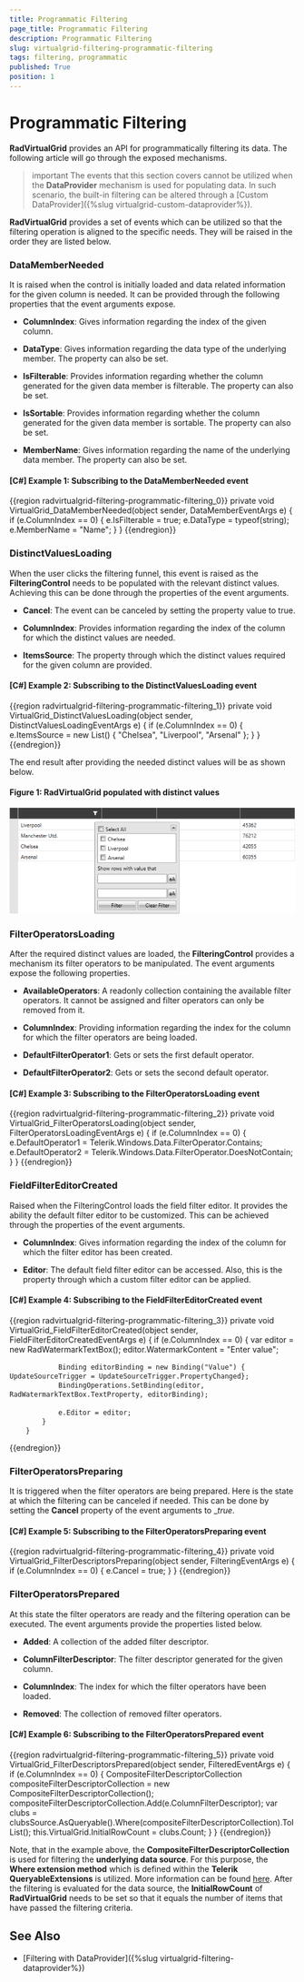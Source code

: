 ```yaml
---
title: Programmatic Filtering
page_title: Programmatic Filtering
description: Programmatic Filtering
slug: virtualgrid-filtering-programmatic-filtering
tags: filtering, programmatic
published: True
position: 1
---
```


# Programmatic Filtering

__RadVirtualGrid__ provides an API for programmatically filtering its data. The following article will go through the exposed mechanisms.

>important The events that this section covers cannot be utilized when the __DataProvider__ mechanism is used for populating data. In such scenario, the built-in filtering can be altered through a [Custom DataProvider]({%slug virtualgrid-custom-dataprovider%}).

__RadVirtualGrid__ provides a set of events which can be utilized so that the filtering operation is aligned to the specific needs. They will be raised in the order they are listed below.

### DataMemberNeeded

It is raised when the control is initially loaded and data related information for the given column is needed. It can be provided through the following properties that the event arguments expose.

* __ColumnIndex__: Gives information regarding the index of the given column.

* __DataType__: Gives information regarding the data type of the underlying member. The property can also be set.

* __IsFilterable__: Provides information regarding whether the column generated for the given data member is filterable. The property can also be set.

* __IsSortable__: Provides information regarding whether the column generated for the given data member is sortable. The property can also be set.

* __MemberName__: Gives information regarding the name of the underlying data member. The property can also be set.

#### __[C#] Example 1: Subscribing to the DataMemberNeeded event__

{{region radvirtualgrid-filtering-programmatic-filtering_0}}
	private void VirtualGrid_DataMemberNeeded(object sender, DataMemberEventArgs e)
        {
            if (e.ColumnIndex == 0)
            {
                e.IsFilterable = true;
                e.DataType = typeof(string);
                e.MemberName = "Name";
            }
        }
{{endregion}}

### DistinctValuesLoading

When the user clicks the filtering funnel, this event is raised as the __FilteringControl__ needs to be populated with the relevant distinct values. Achieving this can be done through the properties of the event arguments.

* __Cancel__: The event can be canceled by setting the property value to true.

* __ColumnIndex__: Provides information regarding the index of the column for which the distinct values are needed.

* __ItemsSource__: The property through which the distinct values required for the given column are provided.

#### __[C#] Example 2: Subscribing to the DistinctValuesLoading event__

{{region radvirtualgrid-filtering-programmatic-filtering_1}}
	private void VirtualGrid_DistinctValuesLoading(object sender, DistinctValuesLoadingEventArgs e)
        {
            if (e.ColumnIndex == 0)
            {
                e.ItemsSource = new List<string>() { "Chelsea", "Liverpool", "Arsenal" };
            }
        }
{{endregion}}

The end result after providing the needed distinct values will be as shown below.

#### __Figure 1: RadVirtualGrid populated with distinct values__
![Opening the FilteringControl of RadVirtualGrid](images/RadVirtualGrid_Programmatic_Filtering_02.png)

### FilterOperatorsLoading

After the required distinct values are loaded, the __FilteringControl__ provides a mechanism its filter operators to be manipulated. The event arguments expose the following properties.

* __AvailableOperators__: A readonly collection containing the available filter operators. It cannot be assigned and filter operators can only be removed from it.

* __ColumnIndex__: Providing information regarding the index for the column for which the filter operators are being loaded.

* __DefaultFilterOperator1__: Gets or sets the first default operator.

* __DefaultFilterOperator2__: Gets or sets the second default operator.

#### __[C#] Example 3: Subscribing to the FilterOperatorsLoading event__
{{region radvirtualgrid-filtering-programmatic-filtering_2}}
	 private void VirtualGrid_FilterOperatorsLoading(object sender, FilterOperatorsLoadingEventArgs e)
        {
            if (e.ColumnIndex == 0)
            {
                e.DefaultOperator1 = Telerik.Windows.Data.FilterOperator.Contains;
                e.DefaultOperator2 = Telerik.Windows.Data.FilterOperator.DoesNotContain;
            }
        }
{{endregion}}

### FieldFilterEditorCreated

Raised when the FilteringControl loads the field filter editor. It provides the ability the default filter editor to be customized. This can be achieved through the properties of the event arguments.

* __ColumnIndex__: Gives information regarding the index of the column for which the filter editor has been created.

* __Editor__: The default field filter editor can be accessed. Also, this is the property through which a custom filter editor can be applied.

#### __[C#] Example 4: Subscribing to the FieldFilterEditorCreated event__

{{region radvirtualgrid-filtering-programmatic-filtering_3}}
	private void VirtualGrid_FieldFilterEditorCreated(object sender, FieldFilterEditorCreatedEventArgs e)
        {
            if (e.ColumnIndex == 0)
            {
                var editor = new RadWatermarkTextBox();
                editor.WatermarkContent = "Enter value";

                Binding editorBinding = new Binding("Value") { UpdateSourceTrigger = UpdateSourceTrigger.PropertyChanged};
                BindingOperations.SetBinding(editor, RadWatermarkTextBox.TextProperty, editorBinding);

                e.Editor = editor;
            }
        }
{{endregion}}

### FilterOperatorsPreparing

It is triggered when the filter operators are being prepared. Here is the state at which the filtering can be canceled if needed. This can be done by setting the __Cancel__ property of the event arguments to __true_.

#### __[C#] Example 5: Subscribing to the FilterOperatorsPreparing event__

{{region radvirtualgrid-filtering-programmatic-filtering_4}}
	private void VirtualGrid_FilterDescriptorsPreparing(object sender, FilteringEventArgs e)
        {
            if (e.ColumnIndex == 0)
            {
                e.Cancel = true;
            }
        }
{{endregion}}

### FilterOperatorsPrepared

At this state the filter operators are ready and the filtering operation can be executed. The event arguments provide the properties listed below.

* __Added__: A collection of the added filter descriptor.

* __ColumnFilterDescriptor__: The filter descriptor generated for the given column.

* __ColumnIndex__: The index for which the filter operators have been loaded.

* __Removed__: The collection of removed filter operators.

#### __[C#] Example 6: Subscribing to the FilterOperatorsPrepared event__

{{region radvirtualgrid-filtering-programmatic-filtering_5}}
	private void VirtualGrid_FilterDescriptorsPrepared(object sender, FilteredEventArgs e)
        {
            if (e.ColumnIndex == 0)
            {
                CompositeFilterDescriptorCollection compositeFilterDescriptorCollection = new CompositeFilterDescriptorCollection();
                compositeFilterDescriptorCollection.Add(e.ColumnFilterDescriptor);
                var clubs = clubsSource.AsQueryable().Where(compositeFilterDescriptorCollection).ToIList();
                this.VirtualGrid.InitialRowCount = clubs.Count;
            }
        }
{{endregion}}

Note, that in the example above, the __CompositeFilterDescriptorCollection__ is used for filtering the __underlying data source__. For this purpose, the __Where extension method__ which is defined within the __Telerik QueryableExtensions__ is utilized. More information can be found [here](https://docs.telerik.com/devtools/wpf/api/html/m_telerik_windows_data_queryableextensions_where_3.htm). After the filtering is evaluated for the data source, the __InitialRowCount__ of __RadVirtualGrid__ needs to be set so that it equals the number of items that have passed the filtering criteria.

## See Also

* [Filtering with DataProvider]({%slug virtualgrid-filtering-dataprovider%})